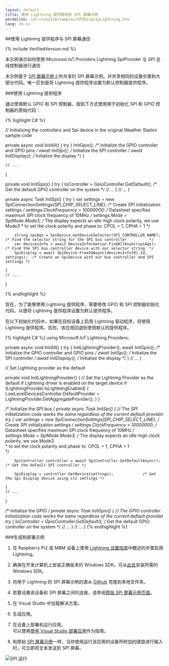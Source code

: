 ```yaml
---
layout: default
title: 使用 Lightning 提供程序的 SPI 屏幕示例
permalink: /zh-cn/win10/samples/SPIDisplayLightning.htm
lang: zh-cn
---
```


##使用 Lightning 提供程序与 SPI 屏幕通信

{% include VerifiedVersion.md %}

本示例演示如何使用 Micorosot.IoT.Providers.Lightning.SpiProvider 与 SPI 总线控制器进行通信

本示例基于 [SPI 屏幕示例]({{site.baseurl}}/{{page.lang}}/win10/samples/SPIDisplay.htm)上所共享的 SPI 屏幕示例。并共享相同的设置步骤和大部分代码。唯一区别是将 Lightning 提供程序设置为默认控制器提供程序。

###使用 Lightning 提供程序

通过使用默认 GPIO 和 SPI 控制器，按如下方式使用用于初始化 SPI 和 GPIO 控制器的原始代码：

{% highlight C# %}

// Initializing the controllers and Spi device in the original Weather Station sample code

private async void InitAll()
{
    try
    {
        InitGpio();             /* Initialize the GPIO controller and GPIO pins */
        await InitSpi();        /* Initialize the SPI controller                */
        await InitDisplay();    /* Initialize the display                       */
    }

    // ...
}

private void InitGpio()
{
    try
    {
        IoController = GpioController.GetDefault(); /* Get the default GPIO controller on the system */
        // ...
    }
    // ...
}

private async Task InitSpi()
{
    try
    {
        var settings = new SpiConnectionSettings(SPI_CHIP_SELECT_LINE); /* Create SPI initialization settings                               */
        settings.ClockFrequency = 10000000;                             /* Datasheet specifies maximum SPI clock frequency of 10MHz         */
        settings.Mode = SpiMode.Mode3;                                  /* The display expects an idle-high clock polarity, we use Mode3
                                                                         * to set the clock polarity and phase to: CPOL = 1, CPHA = 1
                                                                         */

        string spiAqs = SpiDevice.GetDeviceSelector(SPI_CONTROLLER_NAME);       /* Find the selector string for the SPI bus controller          */
        var devicesInfo = await DeviceInformation.FindAllAsync(spiAqs);         /* Find the SPI bus controller device with our selector string  */
        SpiDisplay = await SpiDevice.FromIdAsync(devicesInfo[0].Id, settings);  /* Create an SpiDevice with our bus controller and SPI settings */

    }
    // ...
}

{% endhighlight %}

现在，为了能够使用 Lightning 提供程序，需要修改 GPIO 和 SPI 控制器初始化代码，以便将 Lightning 提供程序设置为默认提供程序。

在以下初始化代码中，如果在目标设备上启用 Lightning 驱动程序，将使用 Lightning 提供程序。否则，该应用回退到使用默认的提供程序。

{% highlight C# %}
using Microsoft.IoT.Lightning.Providers;

private async void InitAll()
{
    try
    {
        InitLightningProvider();
        await InitGpio();       /* Initialize the GPIO controller and GPIO pins */
        await InitSpi();        /* Initialize the SPI controller                */
        await InitDisplay();    /* Initialize the display                       */
    }
    // ...
}

// Set Lightning provider as the default

private void InitLightningProvider()
{
    // Set the Lightning Provider as the default if Lightning driver is enabled on the target device
    if (LightningProvider.IsLightningEnabled)
    {
        LowLevelDevicesController.DefaultProvider = LightningProvider.GetAggregateProvider();
    }
}

/* Initialize the SPI bus */
private async Task InitSpi()
{
    // The SPI initialization code works the same regardless of the current default provider
    try
    {
        var settings = new SpiConnectionSettings(SPI_CHIP_SELECT_LINE); /* Create SPI initialization settings                               */
        settings.ClockFrequency = 10000000;                             /* Datasheet specifies maximum SPI clock frequency of 10MHz         */
        settings.Mode = SpiMode.Mode3;                                  /* The display expects an idle-high clock polarity, we use Mode3    
                                                                            * to set the clock polarity and phase to: CPOL = 1, CPHA = 1         
                                                                            */

        SpiController controller = await SpiController.GetDefaultAsync();     /* Get the default SPI controller */

        SpiDisplay = controller.GetDevice(settings);             /* Get the Spi Display device using its settings */

    }
    // ...
}


/* Initialize the GPIO */
private async Task InitGpio()
{
    // The GPIO controller initialization code works the same regardless of the current default provider
    try
    {
        IoController = GpioController.GetDefault(); /* Get the default GPIO controller on the system */
        // ...
    }
    // ...
}
{% endhighlight %}

###生成和部署示例

1. 在 Raspberry Pi2 或 MBM 设备上使用 [Lightning 设置指南]({{site.baseurl}}/{{page.lang}}/win10/LightningSetup.htm)中概述的步骤启用 Lightning。

1. 确保在开发计算机上安装正确版本的 Windows SDK。可从[此处](https://dev.windows.com/zh-cn/downloads/windows-10-developer-preview)安装所需的 Windows SDK。

1. 将用于 Lightning 的 SPI 屏幕示例的源从 [Github](https://github.com/ms-iot/BusProviders/tree/develop/Microsoft.IoT.Lightning.Providers) 克隆到本地文件夹。

1. 若要设置该设备和 SPI 屏幕之间的连接，请参阅[原始 SPI 屏幕示例页面]({{site.baseurl}}/{{page.lang}}/win10/samples/SPIDisplay.htm)。

1. 在 Visual Studio 中加载解决方案。

1. 生成应用。

1. 在设备上部署和运行应用。<br/> 可以使用[使用 Visual Studio 部署应用]({{site.baseurl}}/{{page.lang}}/win10/AppDeployment.htm)作为指南。

1. 和原始 [SPI 屏幕示例]({{site.baseurl}}/{{page.lang}}/win10/samples/SPIDisplay.htm)一样，当你使用运行该应用的设备所附加的键盘进行输入时，可立即将文本发送到 SPI 屏幕。

![SPI 运行]({{site.baseurl}}/Resources/images/SPIDisplay/spidisplay_screenshot.png)
